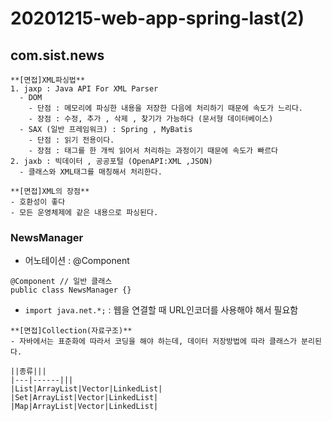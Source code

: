 # 20201215-web-app-spring-last(2)

## com.sist.news

```note
**[면접]XML파싱법**
1. jaxp : Java API For XML Parser
  - DOM 
    - 단점 : 메모리에 파싱한 내용을 저장한 다음에 처리하기 때문에 속도가 느리다. 
    - 장점 : 수정, 추가 , 삭제 , 찾기가 가능하다 (문서형 데이터베이스)
  - SAX (일반 프레임워크) : Spring , MyBatis
    - 단점 : 읽기 전용이다.
    - 장점 : 태그를 한 개씩 읽어서 처리하는 과정이기 때문에 속도가 빠르다
2. jaxb : 빅데이터 , 공공포털 (OpenAPI:XML ,JSON)
  - 클래스와 XML태그를 매칭해서 처리한다.
```

```tip
**[면접]XML의 장점**
- 호환성이 좋다
- 모든 운영체제에 같은 내용으로 파싱된다.
```

### NewsManager
- 어노테이션 : @Component

```
@Component // 일반 클래스
public class NewsManager {}
```

- `import java.net.*;` : 웹을 연결할 때 URL인코더를 사용해야 해서 필요함



```note
**[면접]Collection(자료구조)**
- 자바에서는 표준화에 따라서 코딩을 해야 하는데, 데이터 저장방법에 따라 클래스가 분리된다.

||종류|||
|---|------|||
|List|ArrayList|Vector|LinkedList|
|Set|ArrayList|Vector|LinkedList|
|Map|ArrayList|Vector|LinkedList|

```
